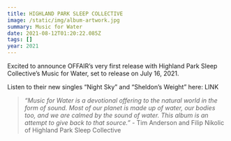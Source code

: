 ```yaml
---
title: HIGHLAND PARK SLEEP COLLECTIVE
image: /static/img/album-artwork.jpg
summary: Music for Water
date: 2021-08-12T01:20:22.085Z
tags: []
year: 2021
---
```

Excited to announce OFFAIR’s very first release with Highland Park Sleep Collective’s Music for Water, set to release on July 16, 2021.

Listen to their new singles “Night Sky” and “Sheldon’s Weight” here: LINK

> *“Music for Water is a devotional offering to the natural world in the form of sound. Most of our planet is made up of water, our bodies too, and we are calmed by the sound of water. This album is an attempt to give back to that source.”* - Tim Anderson and Filip Nikolic of Highland Park Sleep Collective